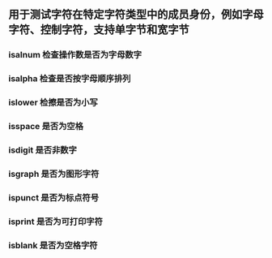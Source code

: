 ## 用于测试字符在特定字符类型中的成员身份，例如字母字符、控制字符，支持单字节和宽字节  


### isalnum 检查操作数是否为字母数字  

### isalpha 检查是否按字母顺序排列  

### islower 检擦是否为小写  

### isspace 是否为空格  

### isdigit 是否非数字  

### isgraph 是否为图形字符   

### ispunct 是否为标点符号  

### isprint 是否为可打印字符 

### isblank 是否为空格字符  

### 